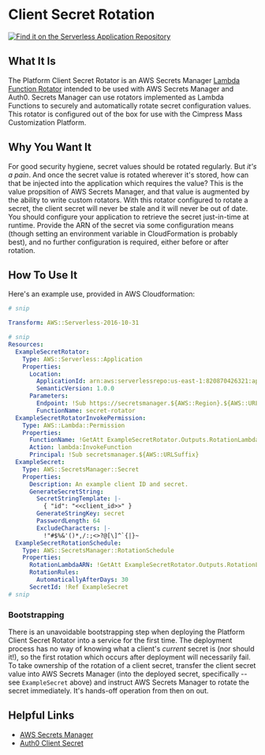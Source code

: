 # Client Secret Rotation

[![Find it on the Serverless Application Repository][logo]][install]

[logo]: https://img.shields.io/badge/Install-Find%20it%20on%20the%20Serverless%20Application%20Repository-brightgreen
[install]: https://serverlessrepo.aws.amazon.com/applications/arn:aws:serverlessrepo:us-east-1:820870426321:applications~platform-client-secret-rotator

## What It Is

The Platform Client Secret Rotator is an AWS Secrets Manager [Lambda Function Rotator][] intended to be used with AWS Secrets Manager and Auth0. Secrets Manager can use rotators implemented as Lambda Functions to securely and automatically rotate secret configuration values. This rotator is configured out of the box for use with the Cimpress Mass Customization Platform.

[Lambda Function Rotator]: https://docs.aws.amazon.com/secretsmanager/latest/userguide/rotating-secrets.html

## Why You Want It

For good security hygiene, secret values should be rotated regularly. But _it's a pain_. And once the secret value is rotated wherever it's stored, how can that be injected into the application which requires the value? This is the value propsition of AWS Secrets Manager, and that value is augmented by the ability to write custom rotators. With this rotator configured to rotate a secret, the client secret will never be stale and it will never be out of date. You should configure your application to retrieve the secret just-in-time at runtime. Provide the ARN of the secret via some configuration means (though setting an environment variable in CloudFormation is probably best), and no further configuration is required, either before or after rotation.

## How To Use It

Here's an example use, provided in AWS Cloudformation:

```yaml
# snip

Transform: AWS::Serverless-2016-10-31

# snip
Resources:
  ExampleSecretRotator:
    Type: AWS::Serverless::Application
    Properties:
      Location:
        ApplicationId: arn:aws:serverlessrepo:us-east-1:820870426321:applications/platform-client-secret-rotator
        SemanticVersion: 1.0.0
      Parameters:
        Endpoint: !Sub https://secretsmanager.${AWS::Region}.${AWS::URLSuffix}
        FunctionName: secret-rotator
  ExampleSecretRotatorInvokePermission:
    Type: AWS::Lambda::Permission
    Properties:
      FunctionName: !GetAtt ExampleSecretRotator.Outputs.RotationLambdaARN
      Action: lambda:InvokeFunction
      Principal: !Sub secretsmanager.${AWS::URLSuffix}
  ExampleSecret:
    Type: AWS::SecretsManager::Secret
    Properties:
      Description: An example client ID and secret.
      GenerateSecretString:
        SecretStringTemplate: |-
          { "id": "<<client_id>>" }
        GenerateStringKey: secret
        PasswordLength: 64
        ExcludeCharacters: |-
          !"#$%&'()*,/:;<>?@[\]^`{|}~
  ExampleSecretRotationSchedule:
    Type: AWS::SecretsManager::RotationSchedule
    Properties:
      RotationLambdaARN: !GetAtt ExampleSecretRotator.Outputs.RotationLambdaARN
      RotationRules:
        AutomaticallyAfterDays: 30
      SecretId: !Ref ExampleSecret
# snip
```

### Bootstrapping

There is an unavoidable bootstrapping step when deploying the Platform Client Secret Rotator into a service for the first time. The deployment process has no way of knowing what a client's _current_ secret is (nor should it!), so the first rotation which occurs after deployment will necessarily fail. To take ownership of the rotation of a client secret, transfer the client secret value into AWS Secrets Manager (into the deployed secret, specifically -- see `ExampleSecret` above) and instruct AWS Secrets Manager to rotate the secret immediately. It's hands-off operation from then on out.

<!-- It's possible to transfer the secret value earlier, catching the secret in the state between when it is deployed and the rotator is deployed, but why accumulate that much stress in your life? -->

## Helpful Links

* [AWS Secrets Manager][]
* [Auth0 Client Secret][]

[AWS Secrets Manager]: https://aws.amazon.com/secrets-manager/
[Auth0 Client Secret]: https://auth0.com/docs/applications/concepts/client-secret
